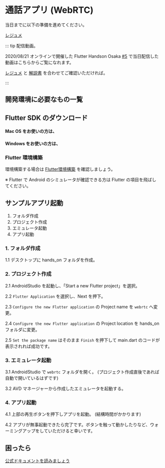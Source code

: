 # 通話アプリ (WebRTC)

<HistoryTags :tags="['Flutter', 'Agora', 'WebRTC']" />

当日までに以下の準備を進めてください。

[レジュメ](https://github.com/YujiOnishi/WebRtc_flutter_handson/)

::: tip 配信動画。

2020/08/21 オンラインで開催した Flutter Handson Osaka [#5](https://flutter-jp.connpass.com/event/180326/) で当日配信した動画はこちらからご覧になれます。

[レジュメ](https://github.com/YujiOnishi/WebRtc_flutter_handson_handout/) と [解説書](https://docs.google.com/spreadsheets/d/1LvBX3iR5ZOpBjU6mrn1zf0us4KTxKG51ZEKxSl0wTBY/edit#gid=2031444284https://docs.google.com/spreadsheets/d/1LvBX3iR5ZOpBjU6mrn1zf0us4KTxKG51ZEKxSl0wTBY/edit#gid=2031444284) を合わせてご確認いただければ。

<YouTubeVideo video-id="tfoLJdzAWfk" />

<!--
[https://www.youtube.com/watch?v=tfoLJdzAWfk](https://www.youtube.com/watch?v=tfoLJdzAWfk)
-->
:::

## 開発環境に必要なもの一覧

<Environment />

## Flutter SDK のダウンロード

#### Mac OS をお使いの方は、

<SDKInstall os="macos" version="1.17.2-stable" />

#### Windows をお使いの方は、

<SDKInstall os="windows" version="1.17.2-stable" />

### Flutter 環境構築

環境構築する場合は [Flutter環境構築](/handson/basic) を確認しましょう。

※ Flutter で Android のシミュレータが確認できる方は Flutter の項目を飛ばしてください。

## サンプルアプリ起動

1. フォルダ作成
2. プロジェクト作成
3. エミュレータ起動
4. アプリ起動

### 1. フォルダ作成

1.1 デスクトップに hands_on フォルダを作成。

### 2. プロジェクト作成

2.1 AndroidStudio を起動し、「Start a new Flutter project」を選択。

2.2 `Flutter Application` を選択し、Next を押下。

2.3 `Configure the new Flutter application` の Project name を `webrtc` へ変更。

2.4 `Configure the new Flutter application` の Project location を hands_on フォルダに変更。

2.5 `Set the package name` はそのまま `Finish` を押下して main.dart のコードが表示されれば成功です。

### 3. エミュレータ起動

3.1 AndroidStudio で `webrtc` フォルダを開く。 (プロジェクト作成直後であれば自動で開いているはずです)

3.2 AVD マネージャーから作成したエミュレータを起動する。

### 4. アプリ起動

4.1 上部の再生ボタンを押下しアプリを起動。 (結構時間がかかります)

4.2 アプリが無事起動できたら完了です。ボタンを触って動かしたりなど、ウォーミングアップをしていただけると幸いです。

## 困ったら

[公式ドキュメントを読みましょう](http://flutter.io/)
